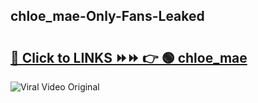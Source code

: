 
 ## chloe_mae-Only-Fans-Leaked

# <h2><a href="https://clipsfans.com/chloe_mae&ref=git">🔗 Click to LINKS ⏩⏩ 👉 🟢 chloe_mae </a></h2>

<a href="https://clipsfans.com/chloe_mae&ref=git" rel="nofollow" data-target="animated-image.originalLink"><img src="https://i.ibb.co.com/xMMVF88/686577567.gif" alt="Viral Video Original" style="max-width: 100%; display: inline-block;" data-target="animated-image.originalImage"></a>
